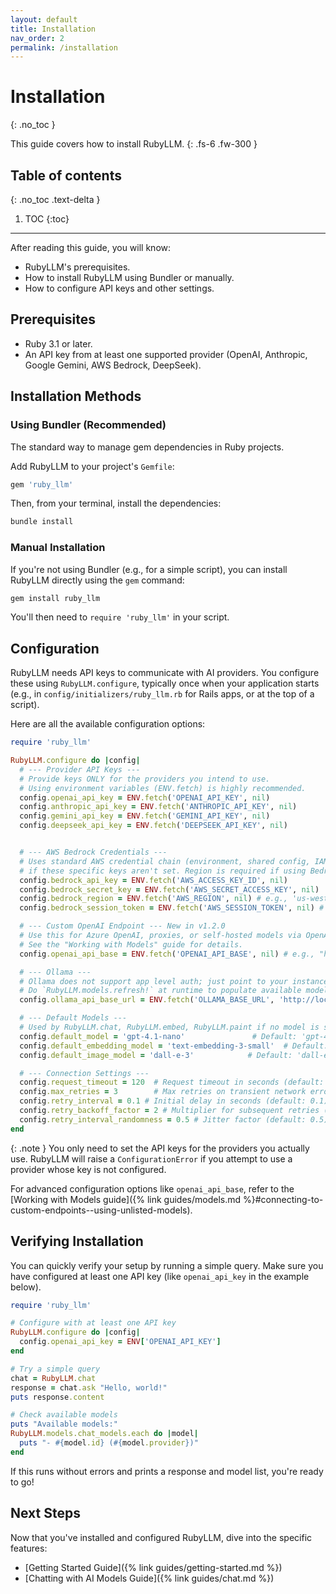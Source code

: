 ```yaml
---
layout: default
title: Installation
nav_order: 2
permalink: /installation
---
```


# Installation
{: .no_toc }

This guide covers how to install RubyLLM.
{: .fs-6 .fw-300 }

## Table of contents
{: .no_toc .text-delta }

1. TOC
{:toc}

---

After reading this guide, you will know:

*   RubyLLM's prerequisites.
*   How to install RubyLLM using Bundler or manually.
*   How to configure API keys and other settings.

## Prerequisites

*   Ruby 3.1 or later.
*   An API key from at least one supported provider (OpenAI, Anthropic, Google Gemini, AWS Bedrock, DeepSeek).

## Installation Methods

### Using Bundler (Recommended)

The standard way to manage gem dependencies in Ruby projects.

Add RubyLLM to your project's `Gemfile`:

```ruby
gem 'ruby_llm'
```

Then, from your terminal, install the dependencies:

```bash
bundle install
```

### Manual Installation

If you're not using Bundler (e.g., for a simple script), you can install RubyLLM directly using the `gem` command:

```bash
gem install ruby_llm
```

You'll then need to `require 'ruby_llm'` in your script.

## Configuration

RubyLLM needs API keys to communicate with AI providers. You configure these using `RubyLLM.configure`, typically once when your application starts (e.g., in `config/initializers/ruby_llm.rb` for Rails apps, or at the top of a script).

Here are all the available configuration options:

```ruby
require 'ruby_llm'

RubyLLM.configure do |config|
  # --- Provider API Keys ---
  # Provide keys ONLY for the providers you intend to use.
  # Using environment variables (ENV.fetch) is highly recommended.
  config.openai_api_key = ENV.fetch('OPENAI_API_KEY', nil)
  config.anthropic_api_key = ENV.fetch('ANTHROPIC_API_KEY', nil)
  config.gemini_api_key = ENV.fetch('GEMINI_API_KEY', nil)
  config.deepseek_api_key = ENV.fetch('DEEPSEEK_API_KEY', nil)


  # --- AWS Bedrock Credentials ---
  # Uses standard AWS credential chain (environment, shared config, IAM role)
  # if these specific keys aren't set. Region is required if using Bedrock.
  config.bedrock_api_key = ENV.fetch('AWS_ACCESS_KEY_ID', nil)
  config.bedrock_secret_key = ENV.fetch('AWS_SECRET_ACCESS_KEY', nil)
  config.bedrock_region = ENV.fetch('AWS_REGION', nil) # e.g., 'us-west-2'
  config.bedrock_session_token = ENV.fetch('AWS_SESSION_TOKEN', nil) # For temporary credentials

  # --- Custom OpenAI Endpoint --- New in v1.2.0
  # Use this for Azure OpenAI, proxies, or self-hosted models via OpenAI-compatible APIs.
  # See the "Working with Models" guide for details.
  config.openai_api_base = ENV.fetch('OPENAI_API_BASE', nil) # e.g., "https://your-azure.openai.azure.com"

  # --- Ollama ---
  # Ollama does not support app level auth; just point to your instance.
  # Do `RubyLLM.models.refresh!` at runtime to populate available models.
  config.ollama_api_base_url = ENV.fetch('OLLAMA_BASE_URL', 'http://localhost:11434')

  # --- Default Models ---
  # Used by RubyLLM.chat, RubyLLM.embed, RubyLLM.paint if no model is specified.
  config.default_model = 'gpt-4.1-nano'               # Default: 'gpt-4.1-nano'
  config.default_embedding_model = 'text-embedding-3-small'  # Default: 'text-embedding-3-small'
  config.default_image_model = 'dall-e-3'            # Default: 'dall-e-3'

  # --- Connection Settings ---
  config.request_timeout = 120  # Request timeout in seconds (default: 120)
  config.max_retries = 3        # Max retries on transient network errors (default: 3)
  config.retry_interval = 0.1 # Initial delay in seconds (default: 0.1)
  config.retry_backoff_factor = 2 # Multiplier for subsequent retries (default: 2)
  config.retry_interval_randomness = 0.5 # Jitter factor (default: 0.5)
end
```

{: .note }
You only need to set the API keys for the providers you actually use. RubyLLM will raise a `ConfigurationError` if you attempt to use a provider whose key is not configured.

For advanced configuration options like `openai_api_base`, refer to the [Working with Models guide]({% link guides/models.md %}#connecting-to-custom-endpoints--using-unlisted-models).

## Verifying Installation

You can quickly verify your setup by running a simple query. Make sure you have configured at least one API key (like `openai_api_key` in the example below).

```ruby
require 'ruby_llm'

# Configure with at least one API key
RubyLLM.configure do |config|
  config.openai_api_key = ENV['OPENAI_API_KEY']
end

# Try a simple query
chat = RubyLLM.chat
response = chat.ask "Hello, world!"
puts response.content

# Check available models
puts "Available models:"
RubyLLM.models.chat_models.each do |model|
  puts "- #{model.id} (#{model.provider})"
end
```

If this runs without errors and prints a response and model list, you're ready to go!

## Next Steps

Now that you've installed and configured RubyLLM, dive into the specific features:

*   [Getting Started Guide]({% link guides/getting-started.md %})
*   [Chatting with AI Models Guide]({% link guides/chat.md %})
